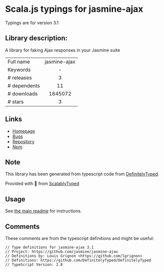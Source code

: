 
# Scala.js typings for jasmine-ajax

Typings are for version 3.1

## Library description:
A library for faking Ajax responses in your Jasmine suite

|                    |                 |
| ------------------ | :-------------: |
| Full name          | jasmine-ajax |
| Keywords           | - |
| # releases         | 3 |
| # dependents       | 11 |
| # downloads        | 1645072 |
| # stars            | 3 |

## Links
- [Homepage](https://github.com/jasmine/jasmine-ajax#readme)
- [Bugs](https://github.com/jasmine/jasmine-ajax/issues)
- [Repository](https://github.com/jasmine/jasmine-ajax)
- [Npm](https://www.npmjs.com/package/jasmine-ajax)
    


## Note
This library has been generated from typescript code from [DefinitelyTyped](https://definitelytyped.org).

Provided with :purple_heart: from [ScalablyTyped](https://github.com/oyvindberg/ScalablyTyped)

## Usage
See [the main readme](../../readme.md) for instructions.

## Comments

These comments are from the typescript definitions and might be useful:
```
// Type definitions for jasmine-ajax 3.1
// Project: https://github.com/jasmine/jasmine-ajax
// Definitions by: Louis Grignon <https://github.com/lgrignon>
// Definitions: https://github.com/DefinitelyTyped/DefinitelyTyped
// TypeScript Version: 2.8

```


